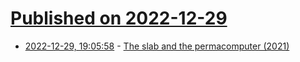 # [Published on 2022-12-29](index.md)

* [2022-12-29, 19:05:58](https://news.ycombinator.com/item?id=34176488) - [The slab and the permacomputer (2021)](https://www.robinsloan.com/lab/slab/)
